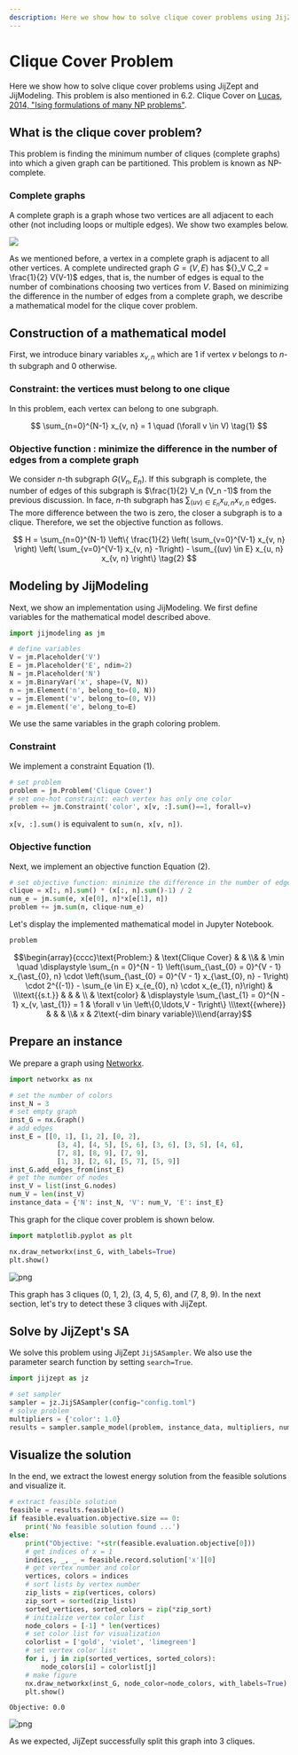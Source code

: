 ```yaml
--- 
description: Here we show how to solve clique cover problems using JijZept and JijModeling.
---
```


# Clique Cover Problem

Here we show how to solve clique cover problems using JijZept and JijModeling. 
This problem is also mentioned in 6.2. Clique Cover on [Lucas, 2014, "Ising formulations of many NP problems"](https://www.frontiersin.org/articles/10.3389/fphy.2014.00005/full).

## What is the clique cover problem?

This problem is finding the minimum number of cliques (complete graphs) into which a given graph can be partitioned.
This problem is known as NP-complete.

### Complete graphs

A complete graph is a graph whose two vertices are all adjacent to each other (not including loops or multiple edges).
We show two examples below.

![](./assets/clique_cover_01.png)

As we mentioned before, a vertex in a complete graph is adjacent to all other vertices. 
A complete undirected graph $G = (V, E)$ has ${}_V C_2 = \frac{1}{2} V(V-1)$ edges, that is, the number of edges is equal to the number of combinations choosing two vertices from $V$.
Based on minimizing the difference in the number of edges from a complete graph, we describe a mathematical model for the clique cover problem.


## Construction of a mathematical model

First, we introduce binary variables $x_{v, n}$ which are 1 if vertex $v$ belongs to $n$-th subgraph and 0 otherwise.

### Constraint: the vertices must belong to one clique

In this problem, each vertex can belong to one subgraph.

$$
\sum_{n=0}^{N-1} x_{v, n} = 1 \quad  (\forall v \in V) \tag{1}
$$

### Objective function : minimize the difference in the number of edges from a complete graph

We consider $n$-th subgraph $G (V_n, E_n)$. 
If this subgraph is complete, the number of edges of this subgraph is $\frac{1}{2} V_n (V_n -1)$ from the previous discussion. 
In face, $n$-th subgraph has $\sum_{(uv) \in E_n} x_{u, n} x_{v, n}$ edges.
The more difference between the two is zero, the closer a subgraph is to a clique.
Therefore, we set the objective function as follows.

$$
H
= \sum_{n=0}^{N-1} \left\{ \frac{1}{2} \left( \sum_{v=0}^{V-1} x_{v, n} \right) \left( \sum_{v=0}^{V-1} x_{v, n} -1\right) - \sum_{(uv) \in E} x_{u, n} x_{v, n} \right\} \tag{2}
$$

## Modeling by JijModeling

Next, we show an implementation using JijModeling. We first define variables for the mathematical model described above.


```python
import jijmodeling as jm

# define variables
V = jm.Placeholder('V')
E = jm.Placeholder('E', ndim=2)
N = jm.Placeholder('N')
x = jm.BinaryVar('x', shape=(V, N))
n = jm.Element('n', belong_to=(0, N))
v = jm.Element('v', belong_to=(0, V))
e = jm.Element('e', belong_to=E)
```

We use the same variables in the graph coloring problem.

### Constraint

We implement a constraint Equation (1).


```python
# set problem
problem = jm.Problem('Clique Cover')
# set one-hot constraint: each vertex has only one color
problem += jm.Constraint('color', x[v, :].sum()==1, forall=v)
```

`x[v, :].sum()` is equivalent to `sum(n, x[v, n])`.

### Objective function

Next, we implement an objective function Equation (2).


```python
# set objective function: minimize the difference in the number of edges from complete graph
clique = x[:, n].sum() * (x[:, n].sum()-1) / 2
num_e = jm.sum(e, x[e[0], n]*x[e[1], n])
problem += jm.sum(n, clique-num_e)
```

Let's display the implemented mathematical model in Jupyter Notebook.


```python
problem
```




$$\begin{array}{cccc}\text{Problem:} & \text{Clique Cover} & & \\& & \min \quad \displaystyle \sum_{n = 0}^{N - 1} \left(\sum_{\ast_{0} = 0}^{V - 1} x_{\ast_{0}, n} \cdot \left(\sum_{\ast_{0} = 0}^{V - 1} x_{\ast_{0}, n} - 1\right) \cdot 2^{(-1)} - \sum_{e \in E} x_{e_{0}, n} \cdot x_{e_{1}, n}\right) & \\\text{{s.t.}} & & & \\ & \text{color} & \displaystyle \sum_{\ast_{1} = 0}^{N - 1} x_{v, \ast_{1}} = 1 & \forall v \in \left\{0,\ldots,V - 1\right\} \\\text{{where}} & & & \\& x & 2\text{-dim binary variable}\\\end{array}$$



## Prepare an instance

We prepare a graph using [Networkx](https://networkx.org/).


```python
import networkx as nx

# set the number of colors
inst_N = 3
# set empty graph
inst_G = nx.Graph()
# add edges
inst_E = [[0, 1], [1, 2], [0, 2], 
            [3, 4], [4, 5], [5, 6], [3, 6], [3, 5], [4, 6], 
            [7, 8], [8, 9], [7, 9], 
            [1, 3], [2, 6], [5, 7], [5, 9]]
inst_G.add_edges_from(inst_E)
# get the number of nodes
inst_V = list(inst_G.nodes)
num_V = len(inst_V)
instance_data = {'N': inst_N, 'V': num_V, 'E': inst_E}
```

This graph for the clique cover problem is shown below.


```python
import matplotlib.pyplot as plt

nx.draw_networkx(inst_G, with_labels=True)
plt.show()
```


    
![png](9-clique_cover_files/9-clique_cover_14_0.png)
    


This graph has 3 cliques (0, 1, 2), (3, 4, 5, 6), and (7, 8, 9). 
In the next section, let's try to detect these 3 cliques with JijZept.

## Solve by JijZept's SA

We solve this problem using JijZept `JijSASampler`. We also use the parameter search function by setting `search=True`.


```python
import jijzept as jz

# set sampler
sampler = jz.JijSASampler(config="config.toml")
# solve problem
multipliers = {'color': 1.0}
results = sampler.sample_model(problem, instance_data, multipliers, num_reads=100, search=True)
```

## Visualize the solution

In the end, we extract the lowest energy solution from the feasible solutions and visualize it.


```python
# extract feasible solution
feasible = results.feasible()
if feasible.evaluation.objective.size == 0:
    print('No feasible solution found ...')
else:
    print("Objective: "+str(feasible.evaluation.objective[0]))
    # get indices of x = 1
    indices, _, _ = feasible.record.solution['x'][0]
    # get vertex number and color
    vertices, colors = indices
    # sort lists by vertex number
    zip_lists = zip(vertices, colors)
    zip_sort = sorted(zip_lists)
    sorted_vertices, sorted_colors = zip(*zip_sort)
    # initialize vertex color list
    node_colors = [-1] * len(vertices)
    # set color list for visualization
    colorlist = ['gold', 'violet', 'limegreen']    
    # set vertex color list
    for i, j in zip(sorted_vertices, sorted_colors):
        node_colors[i] = colorlist[j]
    # make figure
    nx.draw_networkx(inst_G, node_color=node_colors, with_labels=True)
    plt.show()
```

    Objective: 0.0



    
![png](9-clique_cover_files/9-clique_cover_19_1.png)
    


As we expected, JijZept successfully split this graph into 3 cliques.
